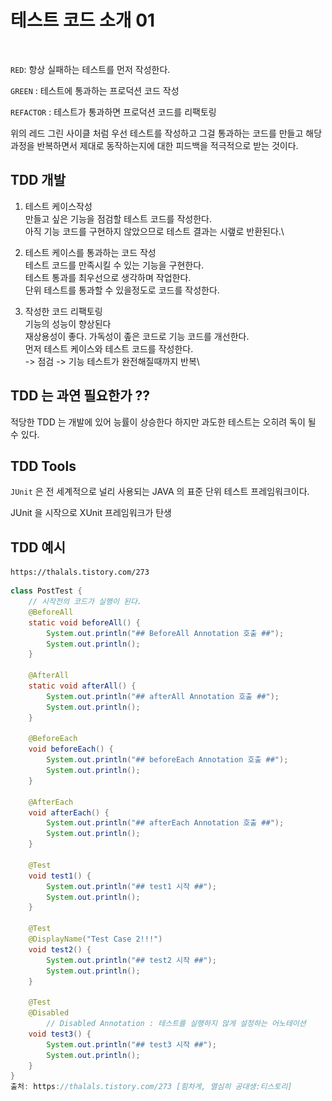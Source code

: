 # 테스트 코드 소개 01

<figure><img src="../.gitbook/assets/스크린샷 2023-11-20 오후 5.07.36.png" alt=""><figcaption></figcaption></figure>

`RED`: 항상 실패하는 테스트를 먼저 작성한다.

`GREEN` : 테스트에 통과하는 프로덕션 코드 작성

`REFACTOR` : 테스트가 통과하면 프로덕션 코드를 리팩토링



위의 레드 그린 사이클 처럼 우선 테스트를 작성하고 그걸 통과하는 코드를 만들고 해당 과정을 반복하면서 제대로 동작하는지에 대한 피드백을 적극적으로 받는 것이다.



## TDD 개발

1. 테스트 케이스작성\
   만들고 싶은 기능을 점검할 테스트 코드를 작성한다.\
   아직 기능 코드를 구현하지 않았으므로 테스트 결과는 시랲로 반환된다.\

2. 테스트 케이스를 통과하는 코드 작성\
   테스트 코드를 만족시킬 수 있는 기능을 구현한다.\
   테스트 통과를 최우선으로 생각하며 작업한다.\
   단위 테스트를 통과할 수 있을정도로 코드를 작성한다.
3. 작성한 코드 리팩토링 \
   기능의 성능이 향상된다\
   재상용성이 좋다. 가독성이 좊은 코드로 기능 코드를 개선한다.\
   먼저 테스트 케이스와 테스트 코드를 작성한다.\
   \-> 점검 -> 기능 테스트가 완전해질때까지 반복\


## TDD 는 과연 필요한가 ??

적당한 TDD 는 개발에 있어 능률이 상승한다 하지만 과도한 테스트는 오히려 독이 될 수 있다.



## TDD Tools

`JUnit` 은 전 세계적으로 널리 사용되는 JAVA 의 표준 단위 테스트 프레임워크이다.

JUnit 을 시작으로 XUnit 프레임워크가 탄생



## TDD 예시

```
https://thalals.tistory.com/273
```



```java
class PostTest {
    // 시작전의 코드가 실행이 된다.
    @BeforeAll
    static void beforeAll() {
        System.out.println("## BeforeAll Annotation 호출 ##");
        System.out.println();
    }

    @AfterAll
    static void afterAll() {
        System.out.println("## afterAll Annotation 호출 ##");
        System.out.println();
    }

    @BeforeEach
    void beforeEach() {
        System.out.println("## beforeEach Annotation 호출 ##");
        System.out.println();
    }

    @AfterEach
    void afterEach() {
        System.out.println("## afterEach Annotation 호출 ##");
        System.out.println();
    }

    @Test
    void test1() {
        System.out.println("## test1 시작 ##");
        System.out.println();
    }

    @Test
    @DisplayName("Test Case 2!!!")
    void test2() {
        System.out.println("## test2 시작 ##");
        System.out.println();
    }

    @Test
    @Disabled
        // Disabled Annotation : 테스트를 실행하지 않게 설정하는 어노테이션
    void test3() {
        System.out.println("## test3 시작 ##");
        System.out.println();
    }
}
출처: https://thalals.tistory.com/273 [힘차게, 열심히 공대생:티스토리]
```
